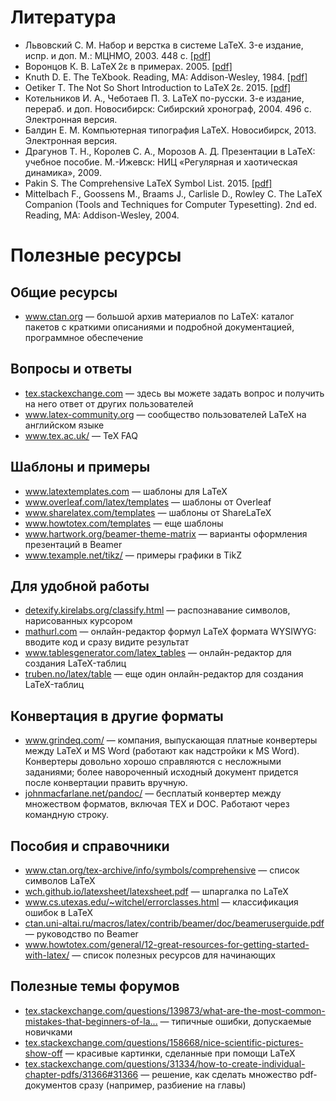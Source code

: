 Литература
==========

- Львовский С. М. Набор и верстка в системе LaTeX. 3-е издание, испр. и доп. М.: МЦНМО, 2003. 448 с. [[pdf]](http://www.mccme.ru/free-books/llang/newllang.pdf)
- Воронцов К. В. LaTeX 2ε в примерах. 2005. [[pdf]](http://www.ccas.ru/voron/download/voron05latex.pdf)
- Knuth D. E. The TeXbook. Reading, MA: Addison-Wesley, 1984. [[pdf]](http://www.ctex.org/documents/shredder/src/texbook.pdf)
- Oetiker T. The Not So Short Introduction to LaTeX 2ε. 2015. [[pdf]](https://tobi.oetiker.ch/lshort/lshort.pdf)
- Котельников И. А., Чеботаев П. З. LaTeX по-русски. 3-е издание, перераб. и доп. Новосибирск: Сибирский хронограф, 2004. 496 с. Электронная версия.
- Балдин Е. М. Компьютерная типография LaTeX. Новосибирск, 2013. Электронная версия.
- Драгунов Т. Н., Королев С. А., Морозов А. Д. Презентации в LaTeX: учебное пособие. М.-Ижевск: НИЦ «Регулярная и хаотическая динамика», 2009.
- Pakin S. The Comprehensive LaTeX Symbol List. 2015. [[pdf]](http://tug.ctan.org/info/symbols/comprehensive/symbols-a4.pdf)
- Mittelbach F., Goossens M., Braams J., Carlisle D., Rowley C. The LaTeX Companion (Tools and Techniques for Computer Typesetting). 2nd ed. Reading, MA: Addison-Wesley, 2004.


Полезные ресурсы
================

Общие ресурсы
-------------
- www.ctan.org — большой архив материалов по LaTeX: каталог пакетов с краткими описаниями и подробной документацией, программное обеспечение

Вопросы и ответы
----------------
- [tex.stackexchange.com](tex.stackexchange.com) — здесь вы можете задать вопрос и получить на него ответ от других пользователей
- www.latex-community.org — сообщество пользователей LaTeX на английском языке
- www.tex.ac.uk/ — TeX FAQ

Шаблоны и примеры
-----------------
- www.latextemplates.com — шаблоны для LaTeX
- www.overleaf.com/latex/templates — шаблоны от Overleaf
- www.sharelatex.com/templates — шаблоны от ShareLaTeX
- www.howtotex.com/templates — еще шаблоны
- www.hartwork.org/beamer-theme-matrix — варианты оформления презентаций в Beamer
- www.texample.net/tikz/ — примеры графики в TikZ

Для удобной работы
------------------
- [detexify.kirelabs.org/classify.html](detexify.kirelabs.org/classify.html) — распознавание символов, нарисованных курсором
- [mathurl.com](mathurl.com) — онлайн-редактор формул LaTeX формата WYSIWYG: вводите код и сразу видите результат
- www.tablesgenerator.com/latex_tables — онлайн-редактор для создания LaTeX-таблиц
- [truben.no/latex/table](truben.no/latex/table) — еще один онлайн-редактор для создания LaTeX-таблиц

Конвертация в другие форматы
----------------------------
- www.grindeq.com/ — компания, выпускающая платные конвертеры между LaTeX и MS Word (работают как надстройки к MS Word). Конвертеры довольно хорошо справляются с несложными заданиями; более навороченный исходный документ придется после конвертации править вручную.
- [johnmacfarlane.net/pandoc/](johnmacfarlane.net/pandoc/) — бесплатый конвертер между множеством форматов, включая TEX и DOC. Работают через командную строку.

Пособия и справочники
---------------------
- www.ctan.org/tex-archive/info/symbols/comprehensive — список символов LaTeX
- [wch.github.io/latexsheet/latexsheet.pdf](wch.github.io/latexsheet/latexsheet.pdf) — шпаргалка по LaTeX
- www.cs.utexas.edu/~witchel/errorclasses.html — классификация ошибок в LaTeX
- [ctan.uni-altai.ru/macros/latex/contrib/beamer/doc/beameruserguide.pdf](ctan.uni-altai.ru/macros/latex/contrib/beamer/doc/beameruserguide.pdf) — руководство по Beamer
- www.howtotex.com/general/12-great-resources-for-getting-started-with-latex/ — список полезных ресурсов для начинающих

Полезные темы форумов
---------------------
- [tex.stackexchange.com/questions/139873/what-are-the-most-common-mistakes-that-beginners-of-la...](tex.stackexchange.com/questions/139873/what-are-the-most-common-mistakes-that-beginners-of-la...) — типичные ошибки, допускаемые новичками
- [tex.stackexchange.com/questions/158668/nice-scientific-pictures-show-off](tex.stackexchange.com/questions/158668/nice-scientific-pictures-show-off) — красивые картинки, сделанные при помощи LaTeX
- [tex.stackexchange.com/questions/31334/how-to-create-individual-chapter-pdfs/31366#31366](tex.stackexchange.com/questions/31334/how-to-create-individual-chapter-pdfs/31366#31366) — решение, как сделать множество pdf-документов сразу (например, разбиение на главы)


